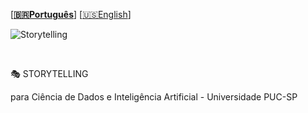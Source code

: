  \[**[🇧🇷Português](README.pt_BR.md)**\] \[[🇺🇸English](README.md)\]
<br>

<!--
<p align="center">
<img src="https://github.com/MindfulAI-Copilots-Bots/Storytelling/assets/113218619/4f2d0093-1dc4-4509-936d-b2662374938d"/>
-->
![Storytelling](https://github.com/MindfulAI-Copilots-Bots/Storytelling/assets/113218619/0f827a6e-5e03-42d7-b8bb-c11ba2f029e0)

<br> 

<p align=“center”> 🎭 STORYTELLING
<p align=“center”> para Ciência de Dados e Inteligência Artificial - Universidade PUC-SP </p>

